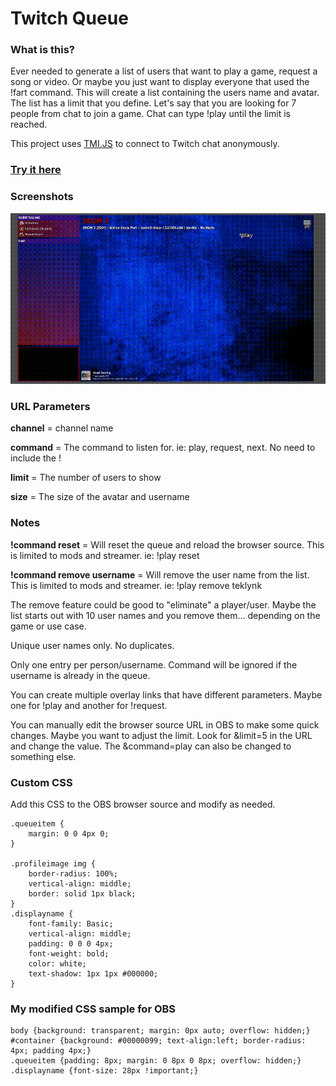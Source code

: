 # Twitch Queue

### What is this?

Ever needed to generate a list of users that want to play a game, request a song or video. Or maybe you just want to
display everyone that used the !fart command. This will create a list containing the users name and avatar. The list has
a limit that you define. Let's say that you are looking for 7 people from chat to join a game. Chat can type !play until
the limit is reached.

This project uses [TMI.JS](https://tmijs.com/) to connect to Twitch chat anonymously.

### [Try it here](https://twitch-queue.pages.dev/)

### Screenshots

![sample1](https://github.com/teklynk/twitch_queue/blob/master/screenshots/clip.gif?raw=true)

### URL Parameters

**channel** = channel name

**command** = The command to listen for. ie: play, request, next. No need to include the !

**limit** = The number of users to show

**size** = The size of the avatar and username

### Notes

**!command reset** = Will reset the queue and reload the browser source. This is limited to mods and streamer. ie: !play
reset

**!command remove username** = Will remove the user name from the list. This is limited to mods and streamer. ie: !play
remove teklynk

The remove feature could be good to "eliminate" a player/user. Maybe the list starts out with 10 user names and you
remove them... depending on the game or use case.

Unique user names only. No duplicates.

Only one entry per person/username. Command will be ignored if the username is already in the queue.

You can create multiple overlay links that have different parameters. Maybe one for !play and another for !request.

You can manually edit the browser source URL in OBS to make some quick changes. Maybe you want to adjust the limit. Look
for &limit=5 in the URL and change the value. The &command=play can also be changed to something else.

### Custom CSS

Add this CSS to the OBS browser source and modify as needed.

```
.queueitem {
    margin: 0 0 4px 0;
}

.profileimage img {
    border-radius: 100%;
    vertical-align: middle;
    border: solid 1px black;
}
.displayname {
    font-family: Basic;
    vertical-align: middle;
    padding: 0 0 0 4px;
    font-weight: bold;
    color: white;
    text-shadow: 1px 1px #000000;
}
```

### My modified CSS sample for OBS

```
body {background: transparent; margin: 0px auto; overflow: hidden;}
#container {background: #00000099; text-align:left; border-radius: 4px; padding 4px;}
.queueitem {padding: 8px; margin: 0 8px 0 8px; overflow: hidden;}
.displayname {font-size: 28px !important;}
```
